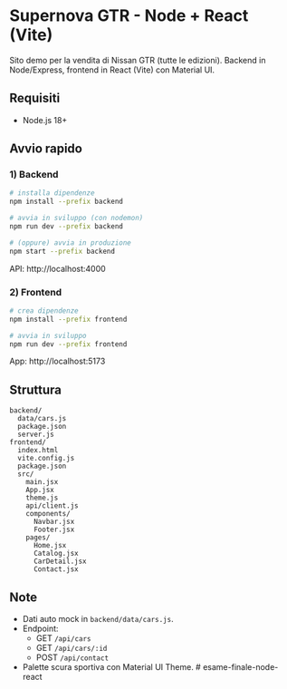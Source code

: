 # Supernova GTR - Node + React (Vite)

Sito demo per la vendita di Nissan GTR (tutte le edizioni). Backend in Node/Express, frontend in React (Vite) con Material UI.

## Requisiti
- Node.js 18+

## Avvio rapido

### 1) Backend
```bash
# installa dipendenze
npm install --prefix backend

# avvia in sviluppo (con nodemon)
npm run dev --prefix backend

# (oppure) avvia in produzione
npm start --prefix backend
```
API: http://localhost:4000

### 2) Frontend
```bash
# crea dipendenze
npm install --prefix frontend

# avvia in sviluppo
npm run dev --prefix frontend
```
App: http://localhost:5173

## Struttura
```
backend/
  data/cars.js
  package.json
  server.js
frontend/
  index.html
  vite.config.js
  package.json
  src/
    main.jsx
    App.jsx
    theme.js
    api/client.js
    components/
      Navbar.jsx
      Footer.jsx
    pages/
      Home.jsx
      Catalog.jsx
      CarDetail.jsx
      Contact.jsx
```

## Note
- Dati auto mock in `backend/data/cars.js`.
- Endpoint:
  - GET `/api/cars`
  - GET `/api/cars/:id`
  - POST `/api/contact`
- Palette scura sportiva con Material UI Theme.
#   e s a m e - f i n a l e - n o d e - r e a c t  
 